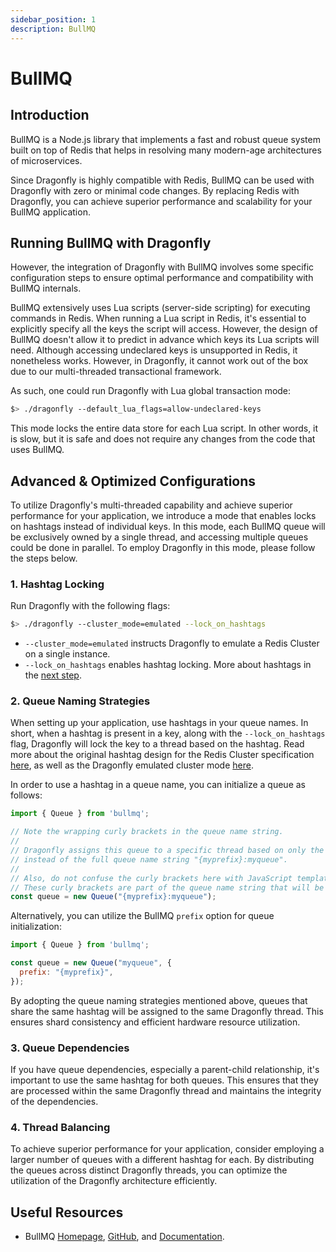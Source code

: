 ```yaml
---
sidebar_position: 1
description: BullMQ
---
```


# BullMQ

## Introduction

BullMQ is a Node.js library that implements a fast and robust queue system built on top of Redis that helps in resolving many modern-age architectures of microservices.

Since Dragonfly is highly compatible with Redis, BullMQ can be used with Dragonfly with zero or minimal code changes.
By replacing Redis with Dragonfly, you can achieve superior performance and scalability for your BullMQ application.

## Running BullMQ with Dragonfly

However, the integration of Dragonfly with BullMQ involves some specific configuration steps to ensure optimal performance and compatibility with BullMQ internals.

BullMQ extensively uses Lua scripts (server-side scripting) for executing commands in Redis.
When running a Lua script in Redis, it's essential to explicitly specify all the keys the script will access.
However, the design of BullMQ doesn't allow it to predict in advance which keys its Lua scripts will need.
Although accessing undeclared keys is unsupported in Redis, it nonetheless works.
However, in Dragonfly, it cannot work out of the box due to our multi-threaded transactional framework.

As such, one could run Dragonfly with Lua global transaction mode:

```bash
$> ./dragonfly --default_lua_flags=allow-undeclared-keys
```

This mode locks the entire data store for each Lua script.
In other words, it is slow, but it is safe and does not require any changes from the code that uses BullMQ.

## Advanced & Optimized Configurations

To utilize Dragonfly's multi-threaded capability and achieve superior performance for your application, we introduce a mode that enables locks on hashtags instead of individual keys.
In this mode, each BullMQ queue will be exclusively owned by a single thread, and accessing multiple queues could be done in parallel.
To employ Dragonfly in this mode, please follow the steps below.

### 1. Hashtag Locking

Run Dragonfly with the following flags:

```bash
$> ./dragonfly --cluster_mode=emulated --lock_on_hashtags
```

- `--cluster_mode=emulated` instructs Dragonfly to emulate a Redis Cluster on a single instance.
- `--lock_on_hashtags` enables hashtag locking. More about hashtags in the [next step](#2-queue-naming-strategies).

### 2. Queue Naming Strategies

When setting up your application, use hashtags in your queue names.
In short, when a hashtag is present in a key, along with the `--lock_on_hashtags` flag, Dragonfly will lock the key to a thread based on the hashtag.
Read more about the original hashtag design for the Redis Cluster specification [here](https://redis.io/docs/reference/cluster-spec/#hash-tags),
as well as the Dragonfly emulated cluster mode [here](../managing-dragonfly/cluster-mode.md).

In order to use a hashtag in a queue name, you can initialize a queue as follows:

```javascript
import { Queue } from 'bullmq';

// Note the wrapping curly brackets in the queue name string.
//
// Dragonfly assigns this queue to a specific thread based on only the substring "myprefix",
// instead of the full queue name string "{myprefix}:myqueue".
//
// Also, do not confuse the curly brackets here with JavaScript template literals.
// These curly brackets are part of the queue name string that will be used by Dragonfly.
const queue = new Queue("{myprefix}:myqueue");
```

Alternatively, you can utilize the BullMQ `prefix` option for queue initialization:

```javascript
import { Queue } from 'bullmq';

const queue = new Queue("myqueue", {
  prefix: "{myprefix}",
});
```

By adopting the queue naming strategies mentioned above, queues that share the same hashtag will be assigned to the same Dragonfly thread.
This ensures shard consistency and efficient hardware resource utilization.

### 3. Queue Dependencies

If you have queue dependencies, especially a parent-child relationship, it's important to use the same hashtag for both queues.
This ensures that they are processed within the same Dragonfly thread and maintains the integrity of the dependencies.

### 4. Thread Balancing

To achieve superior performance for your application, consider employing a larger number of queues with a different hashtag for each.
By distributing the queues across distinct Dragonfly threads, you can optimize the utilization of the Dragonfly architecture efficiently.

## Useful Resources

- BullMQ [Homepage](https://bullmq.io/), [GitHub](https://github.com/taskforcesh/bullmq), and [Documentation](https://docs.bullmq.io/).

